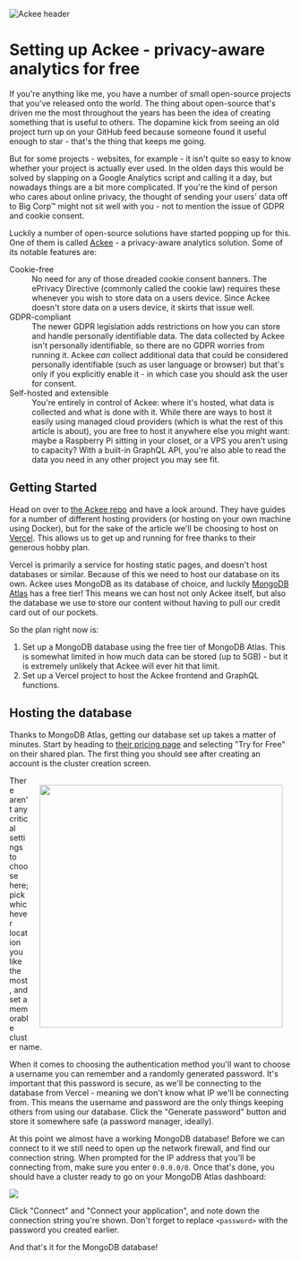 ![Ackee header](https://i.imgur.com/XtTA5Ip.png)

# Setting up Ackee - privacy-aware analytics for free

If you're anything like me, you have a number of small open-source projects that you've released onto the world. The thing about open-source that's driven me the most throughout the years has been the idea of creating something that is useful to others. The dopamine kick from seeing an old project turn up on your GitHub feed because someone found it useful enough to star - that's the thing that keeps me going.

But for some projects - websites, for example - it isn't quite so easy to know whether your project is actually ever used. In the olden days this would be solved by slapping on a Google Analytics script and calling it a day, but nowadays things are a bit more complicated. If you're the kind of person who cares about online privacy, the thought of sending your users' data off to Big Corp™ might not sit well with you - not to mention the issue of GDPR and cookie consent.

Luckily a number of open-source solutions have started popping up for this. One of them is called [Ackee](https://github.com/electerious/Ackee) - a privacy-aware analytics solution. Some of its notable features are:

<dl>
  <dt>Cookie-free</dt>
  <dd>No need for any of those dreaded cookie consent banners. The ePrivacy Directive (commonly called the cookie law) requires these whenever you wish to store data on a users device. Since Ackee doesn't store data on a users device, it skirts that issue well.</dd>
  <dt>GDPR-compliant</dt>
  <dd>The newer GDPR legislation adds restrictions on how you can store and handle personally identifiable data. The data collected by Ackee isn't personally identifiable, so there are no GDPR worries from running it. Ackee <em>can</em> collect additional data that could be considered personally identifiable (such as user language or browser) but that's only if you explicitly enable it - in which case you should ask the user for consent.</dd>
  <dt>Self-hosted and extensible</dt>
  <dd>You're entirely in control of Ackee: where it's hosted, what data is collected and what is done with it. While there are ways to host it easily using managed cloud providers (which is what the rest of this article is about), you are free to host it anywhere else you might want: maybe a Raspberry Pi sitting in your closet, or a VPS you aren't using to capacity? With a built-in GraphQL API, you're also able to read the data you need in any other project you may see fit.</dd>
</dl>

## Getting Started

Head on over to [the Ackee repo](https://github.com/electerious/Ackee#readme) and have a look around. They have guides for a number of different hosting providers (or hosting on your own machine using Docker), but for the sake of the article we'll be choosing to host on [Vercel](https://github.com/electerious/Ackee/blob/master/docs/Get%20started.md#with-vercel). This allows us to get up and running for free thanks to their generous hobby plan.

Vercel is primarily a service for hosting static pages, and doesn't host databases or similar. Because of this we need to host our database on its own. Ackee uses MongoDB as its database of choice, and luckily [MongoDB Atlas](https://www.mongodb.com/atlas/database) has a free tier! This means we can host not only Ackee itself, but also the database we use to store our content without having to pull our credit card out of our pockets.

So the plan right now is:

1. Set up a MongoDB database using the free tier of MongoDB Atlas. This is somewhat limited in how much data can be stored (up to 5GB) - but it is extremely unlikely that Ackee will ever hit that limit.
2. Set up a Vercel project to host the Ackee frontend and GraphQL functions.

## Hosting the database

Thanks to MongoDB Atlas, getting our database set up takes a matter of minutes. Start by heading to [their pricing page](https://www.mongodb.com/pricing) and selecting "Try for Free" on their shared plan. The first thing you should see after creating an account is the cluster creation screen.

<img align="right" style="padding:16px" src="https://i.imgur.com/hw7kCN2.png" width="434" /></p>

There aren't any critical settings to choose here; pick whichever location you like the most, and set a memorable cluster name.

When it comes to choosing the authentication method you'll want to choose a username you can remember and a randomly generated password. It's important that this password is secure, as we'll be connecting to the database from Vercel - meaning we don't know what IP we'll be connecting from. This means the username and password are the only things keeping others from using our database. Click the "Generate password" button and store it somewhere safe (a password manager, ideally).

At this point we almost have a working MongoDB database! Before we can connect to it we still need to open up the network firewall, and find our connection string. When prompted for the IP address that you'll be connecting from, make sure you enter `0.0.0.0/0`. Once that's done, you should have a cluster ready to go on your MongoDB Atlas dashboard:

<img src="https://i.imgur.com/TedqD9o.png" />

Click "Connect" and "Connect your application", and note down the connection string you're shown. Don't forget to replace `<password>` with the password you created earlier.

And that's it for the MongoDB database!
